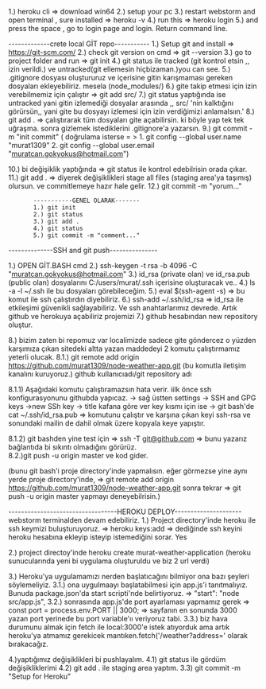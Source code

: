 1.) heroku cli => download win64
2.) setup your pc
3.) restart webstorm and open terminal , sure installed  => heroku -v
4.) run this  => heroku login
5.) and press the space , go to login page and login. Return command line.


-------------crete local GİT repo-----------
1.) Setup git and install => https://git-scm.com/
2.) check git version on cmd => git --version
3.) go to project folder and run => git init
4.) git status ile tracked (git kontrol etsin ,,  izin verildi.) ve untracked(git ellemesin hiçbizaman.)you can see.
5.) .gitignore dosyası oluştururuz ve içerisine gitin karışmaması gereken dosyaları ekleyebiliriz. mesela (node_modules/)
6.) gite takip etmesi için izin verebilmemiz için çalıştır => git add src/
7.) git status yaptığında ise untracked yani gitin izlemediği dosyalar arasında ,, src/ 'nin kalktığını görürsün,,  yani gite bu dosyayı izlemesi için izin verdiğimizi anlamalsıın.' 
8.) git add . => çalıştırarak tüm dosyaları gite açabilirsin. ki böyle yap tek tek uğraşma. sonra gizlemek istediklerini .gitignore'a yazarsın.
9.) git commit -m "init commit" 
        (    doğrulama isterse = > 
             1. git config --global user.name "murat1309"
             2. git config --global user.email "muratcan.gokyokus@hotmail.com")
             
10.) bi değişiklik yaptığında => git status ile kontrol edebilrisin orada çıkar.
11.) git add . => diyerek değişiklikleri stage all files (staging area'ya taşımış) olursun. ve commitlemeye hazır hale gelir.
12.) git commit -m "yorum..." 
             
           -----------GENEL OLARAK-------
           1.) git init
           2.) git status
           3.) git add .
           4.) git status
           5.) git commit -m "comment..."

--------------SSH and git push---------------

1.) OPEN GİT.BASH cmd
2.) ssh-keygen -t rsa -b 4096 -C "muratcan.gokyokus@hotmail.com"
3.) id_rsa (private olan) ve id_rsa.pub (public olan) dosyalarını C:/users/murat/.ssh içerisine oluşturacak ve..
4.) ls -a -l ~/.ssh ile bu dosyaları görebileceğim.
5.) eval $(ssh-agent -s) => bu komut  ile ssh çalıştırdın diyebiliriz.
6.) ssh-add ~/.ssh/id_rsa => id_rsa ile etkileşimi güvenikli sağlayabiliriz. Ve ssh anahtarlarımız devrede.
             Artık github ve herokuya açabiliriz projemizi
7.) github hesabından new repository oluştur.

8.) bizim zaten bi repomuz var localimizde sadece gite göndercez o yüzden karşımıza çıkan sitedeki altta yazan maddedeyi 2 komutu çalıştırmamız yeterli olucak.
8.1.) git remote add origin https://github.com/murat1309/node-weather-app.git  (bu komutla iletişim kanalını kuruyoruz.)
                                    github kullanıcıadı/git repository adı
                                    
8.1.1) Aşağıdaki komutu çalıştıramazsın hata verir. iilk önce ssh konfigurasyonunu githubda yapıcaz.
-> sağ üstten settings -> SSH and GPG keys ->new SSh key ->  title kafana göre ver key kısmı için ise
    -> git bash'de cat ~/.ssh/id_rsa.pub  => komutunu çalıştır ve karşına çıkan keyi ssh-rsa ve sonundaki mailin de dahil olmak üzere kopyala keye yapıştır.
    
8.1.2) git bashden yine test için =>  ssh -T git@github.com => bunu yazarız bağlantıda bi sıkıntı olmadığını görürüz.                                       
8.2.)git push -u origin master      ve kod gider.    


 (bunu git bash'i proje directory'inde yapmalısın. eğer görmezse yine aynı yerde proje directory'inde,
               =>  git remote add origin https://github.com/murat1309/node-weather-app.git
  sonra tekrar =>  git push -u origin master  yapmayı deneyebilrisin.)                         



----------------------------------HEROKU DEPLOY---------------------
webstorm terminalden devam edebiliriz.
1.) Project directory'inde heroku ile ssh keymizi buluşturuyoruz.
 => heroku keys:add => dediğinde ssh keyini heroku hesabına ekleyip isteyip istemediğini sorar. Yes
 
2.) project directoy'inde heroku create murat-weather-application
(heroku sunucularında yeni bi uygulama oluşturuldu ve biz 2 url verdi)

3.) Heroku'ya uygulamamızı nerden başlatıcağını bilmiyor ona bazı şeyleri söylemeliyiz.
3.1.) ona uygulmaayı başlatabilmesi için app.js'i tanıtmalıyız. Bunuda package.json'da start scripti'nde belirtiyoruz. =>  "start": "node src/app.js",
3.2.) sonrasında app.js'de port ayarlaması yapmamız gerek => const port = process.env.PORT || 3000; => sayfanın en sonunda 3000 yazan port yerinede bu port variable'ıı veriyoruz tabi.
3.3.) biz hava durumunu almak için fetch ile local:3000'e istek atıyorduk ama artık heroku'ya atmamız gerekicek mantıken.fetch('/weather?address='  olarak bırakacağız.

4.)yaptığımız değişiklikleri bi pushlayalım.
 4.1) git status ile gördüm değişikliklerimi
 4.2) git add . ile staging area yaptım.
 3.3) git commit -m "Setup for Heroku"
 
                                                     
                                                    

